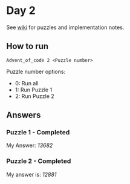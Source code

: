 # Day 2

See [wiki](https://github.com/jio125/Advent-of-code-2022/wiki/Day-2) for puzzles and implementation notes.

## How to run

`Advent_of_code 2 <Puzzle number>`

Puzzle number options:

- 0: Run all
- 1: Run Puzzle 1
- 2: Run Puzzle 2

## Answers

### Puzzle 1 - Completed

My Answer: *13682*

### Puzzle 2 - Completed

My answer is: *12881*
